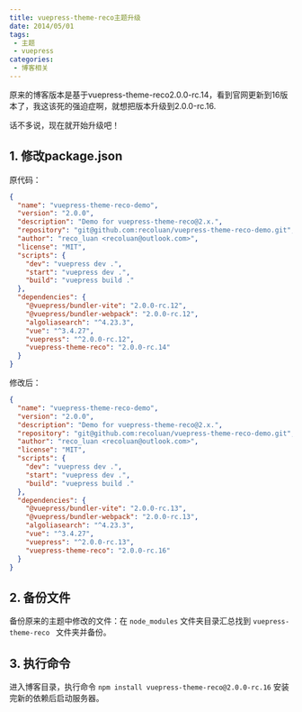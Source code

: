 ```yaml
---
title: vuepress-theme-reco主题升级
date: 2014/05/01
tags:
 - 主题
 - vuepress
categories:
 - 博客相关
---
```

原来的博客版本是基于vuepress-theme-reco2.0.0-rc.14，看到官网更新到16版本了，我这该死的强迫症啊，就想把版本升级到2.0.0-rc.16.

话不多说，现在就开始升级吧！

## 1. 修改package.json

原代码：

```json
{
  "name": "vuepress-theme-reco-demo",
  "version": "2.0.0",
  "description": "Demo for vuepress-theme-reco@2.x.",
  "repository": "git@github.com:recoluan/vuepress-theme-reco-demo.git",
  "author": "reco_luan <recoluan@outlook.com>",
  "license": "MIT",
  "scripts": {
    "dev": "vuepress dev .",
    "start": "vuepress dev .",
    "build": "vuepress build ."
  },
  "dependencies": {
    "@vuepress/bundler-vite": "2.0.0-rc.12",
    "@vuepress/bundler-webpack": "2.0.0-rc.12",
    "algoliasearch": "^4.23.3",
    "vue": "^3.4.27",
    "vuepress": "^2.0.0-rc.12",
    "vuepress-theme-reco": "2.0.0-rc.14"
  }
}
```

修改后：

```json
{
  "name": "vuepress-theme-reco-demo",
  "version": "2.0.0",
  "description": "Demo for vuepress-theme-reco@2.x.",
  "repository": "git@github.com:recoluan/vuepress-theme-reco-demo.git",
  "author": "reco_luan <recoluan@outlook.com>",
  "license": "MIT",
  "scripts": {
    "dev": "vuepress dev .",
    "start": "vuepress dev .",
    "build": "vuepress build ."
  },
  "dependencies": {
    "@vuepress/bundler-vite": "2.0.0-rc.13",
    "@vuepress/bundler-webpack": "2.0.0-rc.13",
    "algoliasearch": "^4.23.3",
    "vue": "^3.4.27",
    "vuepress": "^2.0.0-rc.13",
    "vuepress-theme-reco": "2.0.0-rc.16"
  }
}

```

## 2. 备份文件

备份原来的主题中修改的文件：在 ``` node_modules ``` 文件夹目录汇总找到 ```vuepress-theme-reco ``` 文件夹并备份。

## 3. 执行命令

进入博客目录，执行命令 ``` npm install vuepress-theme-reco@2.0.0-rc.16 ``` 安装完新的依赖后启动服务器。

